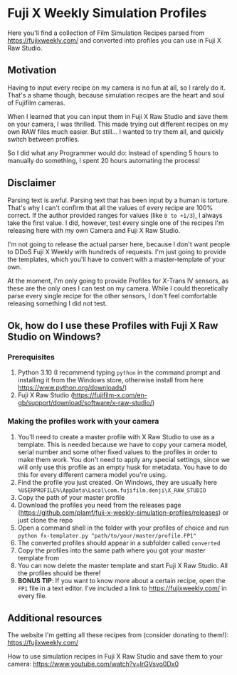 # Fuji X Weekly Simulation Profiles

Here you'll find a collection of Film Simulation Recipes parsed from https://fujixweekly.com/ and converted into profiles you can use in Fuji X Raw Studio.

## Motivation
Having to input every recipe on my camera is no fun at all, so I rarely do it.
That's a shame though, because simulation recipes are the heart and soul of Fujifilm cameras.

When I learned that you can input them in Fuji X Raw Studio and save them on your camera, I was thrilled. This made trying out different recipes on my own RAW files much easier. But still... I wanted to try them all, and quickly switch between profiles.

So I did what any Programmer would do: Instead of spending 5 hours to manually do something, I spent 20 hours automating the process!

## Disclaimer
Parsing text is awful. Parsing text that has been input by a human is torture.
That's why I can't confirm that all the values of every recipe are 100% correct. If the author provided ranges for values (like `0 to +1/3`), I always take the first value. I did, however, test every single one of the recipes I'm releasing here with my own Camera and Fuji X Raw Studio.

I'm not going to release the actual parser here, because I don't want people to DDoS Fuji X Weekly with hundreds of requests. I'm just going to provide the templates, which you'll have to convert with a master-template of your own.

At the moment, I'm only going to provide Profiles for X-Trans IV sensors, as these are the only ones I can test on my camera. While I could theoretically parse every single recipe for the other sensors, I don't feel comfortable releasing something I did not test.

## Ok, how do I use these Profiles with Fuji X Raw Studio on Windows?
### Prerequisites
1. Python 3.10 (I recommend typing `python` in the command prompt and installing it from the Windows store, otherwise install from here https://www.python.org/downloads/)
2. Fuji X Raw Studio (https://fujifilm-x.com/en-gb/support/download/software/x-raw-studio/)

### Making the profiles work with your camera
1. You'll need to create a master profile with X Raw Studio to use as a template. This is needed because we have to copy your camera model, serial number and some other fixed values to the profiles in order to make them work. You don't need to apply any special settings, since we will only use this profile as an empty husk for metadata. You have to do this for every different camera model you're using.
2. Find the profile you just created. On Windows, they are usually here `%USERPROFILE%\AppData\Local\com.fujifilm.denji\X_RAW_STUDIO`
3. Copy the path of your master profile
4. Download the profiles you need from the releases page (https://github.com/plamf/fuji-x-weekly-simulation-profiles/releases) or just clone the repo
5. Open a command shell in the folder with your profiles of choice and run `python fx-templater.py "path/to/your/master/profile.FP1"`
6. The converted profiles should appear in a subfolder called `converted`
7. Copy the profiles into the same path where you got your master template from
8. You can now delete the master template and start Fuji X Raw Studio. All the profiles should be there!
9. **BONUS TIP**: If you want to know more about a certain recipe, open the `FP1` file in a text editor. I've included a link to https://fujixweekly.com/ in every file.

## Additional resources
The website I'm getting all these recipes from (consider donating to them!): https://fujixweekly.com/

How to use simulation recipes in Fuji X Raw Studio and save them to your camera: https://www.youtube.com/watch?v=IrGVsvo0Dx0
